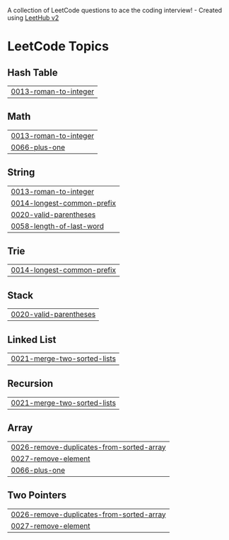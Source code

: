 A collection of LeetCode questions to ace the coding interview! - Created using [LeetHub v2](https://github.com/arunbhardwaj/LeetHub-2.0)
<!---LeetCode Topics Start-->
# LeetCode Topics
## Hash Table
|  |
| ------- |
| [0013-roman-to-integer](https://github.com/ghussein616/PracticeProjects/tree/master/0013-roman-to-integer) |
## Math
|  |
| ------- |
| [0013-roman-to-integer](https://github.com/ghussein616/PracticeProjects/tree/master/0013-roman-to-integer) |
| [0066-plus-one](https://github.com/ghussein616/PracticeProjects/tree/master/0066-plus-one) |
## String
|  |
| ------- |
| [0013-roman-to-integer](https://github.com/ghussein616/PracticeProjects/tree/master/0013-roman-to-integer) |
| [0014-longest-common-prefix](https://github.com/ghussein616/PracticeProjects/tree/master/0014-longest-common-prefix) |
| [0020-valid-parentheses](https://github.com/ghussein616/PracticeProjects/tree/master/0020-valid-parentheses) |
| [0058-length-of-last-word](https://github.com/ghussein616/PracticeProjects/tree/master/0058-length-of-last-word) |
## Trie
|  |
| ------- |
| [0014-longest-common-prefix](https://github.com/ghussein616/PracticeProjects/tree/master/0014-longest-common-prefix) |
## Stack
|  |
| ------- |
| [0020-valid-parentheses](https://github.com/ghussein616/PracticeProjects/tree/master/0020-valid-parentheses) |
## Linked List
|  |
| ------- |
| [0021-merge-two-sorted-lists](https://github.com/ghussein616/PracticeProjects/tree/master/0021-merge-two-sorted-lists) |
## Recursion
|  |
| ------- |
| [0021-merge-two-sorted-lists](https://github.com/ghussein616/PracticeProjects/tree/master/0021-merge-two-sorted-lists) |
## Array
|  |
| ------- |
| [0026-remove-duplicates-from-sorted-array](https://github.com/ghussein616/PracticeProjects/tree/master/0026-remove-duplicates-from-sorted-array) |
| [0027-remove-element](https://github.com/ghussein616/PracticeProjects/tree/master/0027-remove-element) |
| [0066-plus-one](https://github.com/ghussein616/PracticeProjects/tree/master/0066-plus-one) |
## Two Pointers
|  |
| ------- |
| [0026-remove-duplicates-from-sorted-array](https://github.com/ghussein616/PracticeProjects/tree/master/0026-remove-duplicates-from-sorted-array) |
| [0027-remove-element](https://github.com/ghussein616/PracticeProjects/tree/master/0027-remove-element) |
<!---LeetCode Topics End-->